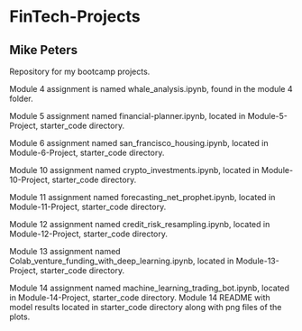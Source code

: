 # FinTech-Projects
## Mike Peters
Repository for my bootcamp projects.

Module 4 assignment is named whale_analysis.ipynb, found in the module 4 folder.

Module 5 assignment named financial-planner.ipynb, located in Module-5-Project, starter_code directory.

Module 6 assignment named san_francisco_housing.ipynb, located in Module-6-Project, starter_code directory.

Module 10 assignment named crypto_investments.ipynb, located in Module-10-Project, starter_code directory.

Module 11 assignment named forecasting_net_prophet.ipynb, located in Module-11-Project, starter_code directory.

Module 12 assignment named credit_risk_resampling.ipynb, located in Module-12-Project, starter_code directory.

Module 13 assignment named Colab_venture_funding_with_deep_learning.ipynb, located in Module-13-Project, starter_code directory.

Module 14 assignment named machine_learning_trading_bot.ipynb, located in Module-14-Project, starter_code directory.
Module 14 README with model results located in starter_code directory along with png files of the plots.
